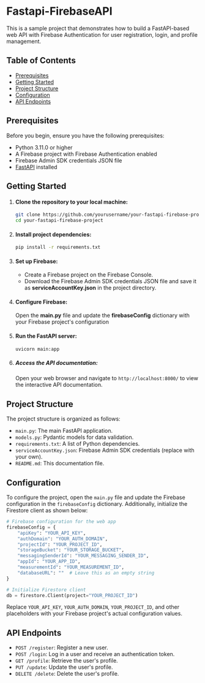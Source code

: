 # Fastapi-FirebaseAPI
This is a sample project that demonstrates how to build a FastAPI-based web API with Firebase Authentication for user registration, login, and profile management.

## Table of Contents

- [Prerequisites](#prerequisites)
- [Getting Started](#getting-started)
- [Project Structure](#project-structure)
- [Configuration](#configuration)
- [API Endpoints](#api-endpoints)


## Prerequisites

Before you begin, ensure you have the following prerequisites:

- Python 3.11.0 or higher
- A Firebase project with Firebase Authentication enabled
- Firebase Admin SDK credentials JSON file
- [FastAPI](https://fastapi.tiangolo.com/) installed

## Getting Started

1. #### Clone the repository to your local machine:
   ```bash
   git clone https://github.com/yourusername/your-fastapi-firebase-project.git
   cd your-fastapi-firebase-project

2. #### Install project dependencies:
   ```bash
   pip install -r requirements.txt
   ```

3. #### Set up Firebase:
   - Create a Firebase project on the Firebase Console.
   - Download the Firebase Admin SDK credentials JSON file and save it as __serviceAccountKey.json__ in the project directory.

4. #### Configure Firebase:
   Open the __main.py__ file and update  the __firebaseConfig__ dictionary with your Firebase project's configuration
    
5. #### Run the FastAPI server:
   ```bash
   uvicorn main:app
   ```
6. ##### Access the API documentation:
   Open your web browser and navigate to `http://localhost:8000/` to view the interactive API documentation.

## Project Structure
  The project structure is organized as follows:
  -  `main.py`: The main FastAPI application.
  -  `models.py`: Pydantic models for data validation.
  -  `requirements.txt`: A list of Python dependencies.
  -  `serviceAccountKey.json`: Firebase Admin SDK credentials (replace with your own).
  -  `README.md`: This documentation file.

## Configuration
  To configure the project, open the `main.py` file and update the Firebase configuration in the `firebaseConfig` dictionary. Additionally, initialize the Firestore client as shown below:
```python
# Firebase configuration for the web app
firebaseConfig = {
    "apiKey": "YOUR_API_KEY",
    "authDomain": "YOUR_AUTH_DOMAIN",
    "projectId": "YOUR_PROJECT_ID",
    "storageBucket": "YOUR_STORAGE_BUCKET",
    "messagingSenderId": "YOUR_MESSAGING_SENDER_ID",
    "appId": "YOUR_APP_ID",
    "measurementId": "YOUR_MEASUREMENT_ID",
    "databaseURL": ""  # Leave this as an empty string
}

# Initialize Firestore client
db = firestore.Client(project="YOUR_PROJECT_ID")
```
Replace `YOUR_API_KEY`, `YOUR_AUTH_DOMAIN`, `YOUR_PROJECT_ID`, and other placeholders with your Firebase project's actual configuration values.

## API Endpoints
  - `POST /register`: Register a new user.
  - `POST /login`: Log in a user and receive an authentication token.
  - `GET /profile`: Retrieve the user's profile.
  - `PUT /update`: Update the user's profile.
  - `DELETE /delete`: Delete the user's profile.



    


   
